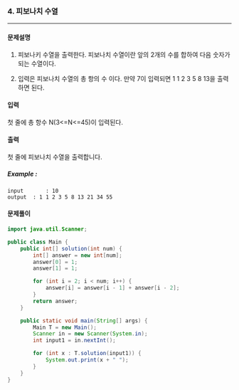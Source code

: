 ### 4. 피보나치 수열

---

#### 문제설명

1) 피보나키 수열을 출력한다. 피보나치 수열이란 앞의 2개의 수를 합하여 다음 숫자가 되는 수열이다.

2) 입력은 피보나치 수열의 총 항의 수 이다. 만약 7이 입력되면 1 1 2 3 5 8 13을 출력하면 된다.

#### 입력

첫 줄에 총 항수 N(3<=N<=45)이 입력된다.

#### 출력

첫 줄에 피보나치 수열을 출력합니다.

##### Example :

```
input		: 10
output	: 1 1 2 3 5 8 13 21 34 55
```

#### 문제풀이

```java
import java.util.Scanner;

public class Main {
    public int[] solution(int num) {
        int[] answer = new int[num];
        answer[0] = 1;
        answer[1] = 1;

        for (int i = 2; i < num; i++) {
            answer[i] = answer[i - 1] + answer[i - 2];
        }
        return answer;
    }

    public static void main(String[] args) {
        Main T = new Main();
        Scanner in = new Scanner(System.in);
        int input1 = in.nextInt();

        for (int x : T.solution(input1)) {
            System.out.print(x + " ");
        }
    }
}

```

